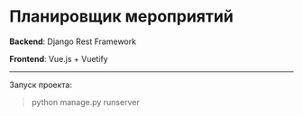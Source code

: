 Планировщик мероприятий
===
**Backend**: Django Rest Framework

**Frontend**: Vue.js + Vuetify

---
Запуск проекта:
> python manage.py runserver
